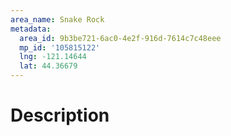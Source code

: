 ```yaml
---
area_name: Snake Rock
metadata:
  area_id: 9b3be721-6ac0-4e2f-916d-7614c7c48eee
  mp_id: '105815122'
  lng: -121.14644
  lat: 44.36679
---
```

# Description
